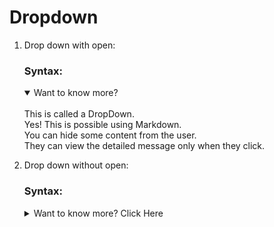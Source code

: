 # Dropdown

1. Drop down with open:

    ### Syntax:
    <details open>
    <summary>Want to know more? </summary>
    <br>
    This is called a DropDown.
    <br>Yes! This is possible using Markdown.
    <br>You can hide some content from the  user.
    <br>They can view the detailed message  only when they click.
    </details>

2. Drop down without open:

    ### Syntax:
    <details>
    <summary>Want to know more? Click Here</summary>
    <br>
    This is called a DropDown.
    <br>Yes! This is possible using Markdown.
    <br>You can hide some content from the user.
    <br>They can view the detailed message only when they click.
    </details>